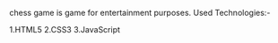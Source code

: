 chess game is game for entertainment purposes.
Used Technologies:-

  1.HTML5
  2.CSS3
  3.JavaScript
